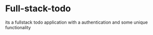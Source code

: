 # Full-stack-todo
its a fullstack todo application with a authentication and some unique functionality 
